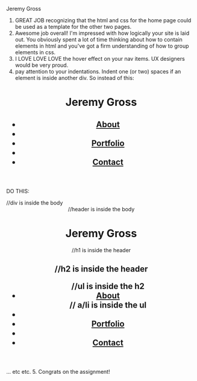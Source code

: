Jeremy Gross
1. GREAT JOB recognizing that the html and css for the home page could be used as a template for the other two pages. 
2. Awesome job overall! I'm impressed with how logically your site is laid out. You obviously spent a lot of time thinking about how to contain elements in html and you've got a firm understanding of how to group elements in css.
3. I LOVE LOVE LOVE the hover effect on your nav items. UX designers would be very proud.
4. pay attention to your indentations. Indent one (or two) spaces if an element is inside another div. So instead of this: 
<body>
<div class="wrapper">

<header>
<h1>Jeremy Gross</h1>
<h2>
 <ul>
  <a href="index.html"><li>About</li></a>
  <li id="APC-line"></li>
  <a href="portfolio.html"><li>Portfolio</li></a>
  <li id="APC-line"></li>
  <a href="contact.html"><li>Contact</li></a>
 </ul>
</h2>
</header> 

DO THIS:
<body>
	<div class="wrapper"> //div is inside the body
	<header> //header is inside the body
		<h1>Jeremy Gross</h1> //h1 is inside the header
		<h2> //h2 is inside the header
			 <ul> //ul is inside the h2
				  <a href="index.html"><li>About</li></a> // a/li is inside the ul
				  <li id="APC-line"></li>
				  <a href="portfolio.html"><li>Portfolio</li></a>
				  <li id="APC-line"></li>
				  <a href="contact.html"><li>Contact</li></a>
			 </ul>
		</h2>
	</header> 
... etc etc.
5. Congrats on the assignment!